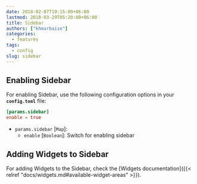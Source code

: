 ```yaml
---
date: 2018-02-07T19:15:00+06:00
lastmod: 2018-03-29T05:20:00+06:00
title: Sidebar
authors: ["khmarbaise"]
categories:
  - features
tags:
  - config
slug: sidebar
---
```


## Enabling Sidebar

For enabling Sidebar, use the following configuration options in your **`config.toml`** file:

```toml
[params.sidebar]
enable = true
```

- `params.sidebar` [`Map`]:
  - `enable` [`Boolean`]: Switch for enabling sidebar

## Adding Widgets to Sidebar

For adding Widgets to the Sidebar, check the [Widgets documentation]({{< relref "docs/widgets.md#available-widget-areas" >}}).

